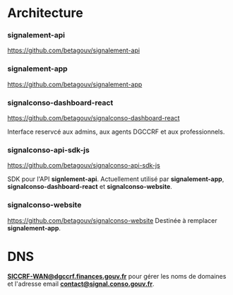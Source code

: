 # Architecture

### signalement-api
https://github.com/betagouv/signalement-api

### signalement-app
https://github.com/betagouv/signalement-app

### signalconso-dashboard-react
https://github.com/betagouv/signalconso-dashboard-react

Interface reservcé aux admins, aux agents DGCCRF et aux professionnels.

### signalconso-api-sdk-js
https://github.com/betagouv/signalconso-api-sdk-js

SDK pour l'API **signlement-api**. Actuellement utilisé par **signalement-app**, **signalconso-dashboard-react** et **signalconso-website**. 

### signalconso-website
https://github.com/betagouv/signalconso-website
Destinée à remplacer **signalement-app**. 

# DNS

**SICCRF-WAN@dgccrf.finances.gouv.fr** pour gérer les noms de domaines et l'adresse email **contact@signal.conso.gouv.fr**.
